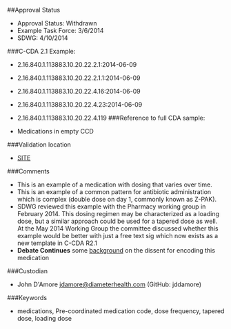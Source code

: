 ##Approval Status 

* Approval Status: Withdrawn
* Example Task Force: 3/6/2014
* SDWG: 4/10/2014

###C-CDA 2.1 Example: 

* 2.16.840.1.113883.10.20.22.2.1:2014-06-09

* 2.16.840.1.113883.10.20.22.2.1.1:2014-06-09

* 2.16.840.1.113883.10.20.22.4.16:2014-06-09

* 2.16.840.1.113883.10.20.22.4.23:2014-06-09
* 2.16.840.1.113883.10.20.22.4.119
###Reference to full CDA sample:
* Medications in empty CCD


###Validation location

* [SITE](https://sitenv.org/c-cda-validator)


###Comments

* This is an example of a medication with dosing that varies over time.
* This is an example of a common pattern for antibiotic administration which is complex (double dose on day 1, commonly known as Z-PAK). 
* SDWG reviewed this example with the Pharmacy working group in February 2014. This dosing regimen may be characterized as a loading dose, but a similar approach could be used for a tapered dose as well. At the May 2014 Working Group the committee discussed whether this example would be better with just a free text sig which now exists as a new template in C-CDA R2.1
* **Debate Continues** some [background](http://wiki.hl7.org/images/e/ee/2014-05-22_Critique_of_HL7_CDA_structured_tapering_dose_Azithromycin_example_w_Figures.docx) on the dissent for encoding this medication 

###Custodian

* John D'Amore jdamore@diameterhealth.com (GitHub: jddamore)



###Keywords

* medications, Pre-coordinated medication code, dose frequency, tapered dose, loading dose
